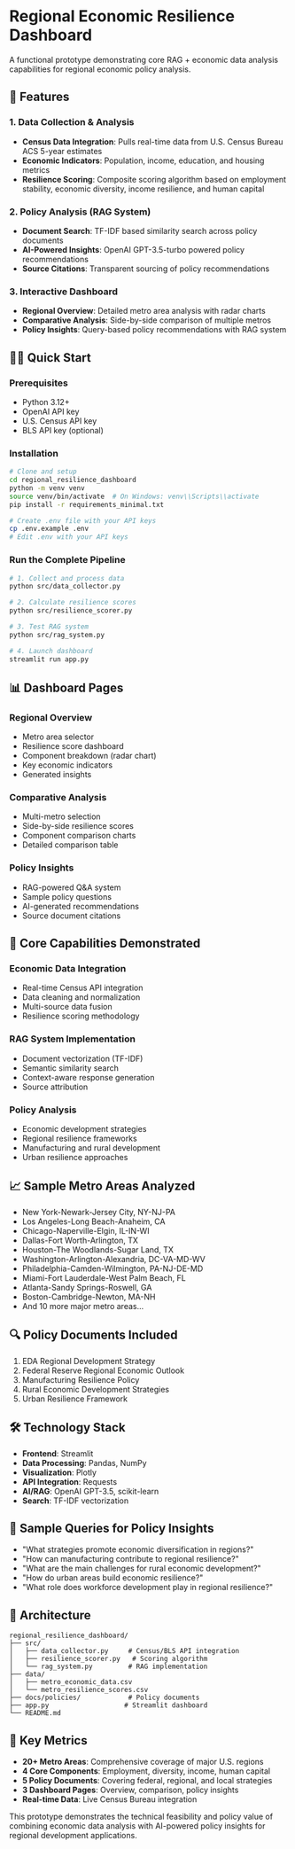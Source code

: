 # Regional Economic Resilience Dashboard

A functional prototype demonstrating core RAG + economic data analysis capabilities for regional economic policy analysis.

## 🚀 Features

### 1. Data Collection & Analysis
- **Census Data Integration**: Pulls real-time data from U.S. Census Bureau ACS 5-year estimates
- **Economic Indicators**: Population, income, education, and housing metrics
- **Resilience Scoring**: Composite scoring algorithm based on employment stability, economic diversity, income resilience, and human capital

### 2. Policy Analysis (RAG System)
- **Document Search**: TF-IDF based similarity search across policy documents
- **AI-Powered Insights**: OpenAI GPT-3.5-turbo powered policy recommendations
- **Source Citations**: Transparent sourcing of policy recommendations

### 3. Interactive Dashboard
- **Regional Overview**: Detailed metro area analysis with radar charts
- **Comparative Analysis**: Side-by-side comparison of multiple metros
- **Policy Insights**: Query-based policy recommendations with RAG system

## 🏃‍♂️ Quick Start

### Prerequisites
- Python 3.12+
- OpenAI API key
- U.S. Census API key
- BLS API key (optional)

### Installation
```bash
# Clone and setup
cd regional_resilience_dashboard
python -m venv venv
source venv/bin/activate  # On Windows: venv\\Scripts\\activate
pip install -r requirements_minimal.txt

# Create .env file with your API keys
cp .env.example .env
# Edit .env with your API keys
```

### Run the Complete Pipeline
```bash
# 1. Collect and process data
python src/data_collector.py

# 2. Calculate resilience scores
python src/resilience_scorer.py

# 3. Test RAG system
python src/rag_system.py

# 4. Launch dashboard
streamlit run app.py
```

## 📊 Dashboard Pages

### Regional Overview
- Metro area selector
- Resilience score dashboard
- Component breakdown (radar chart)
- Key economic indicators
- Generated insights

### Comparative Analysis
- Multi-metro selection
- Side-by-side resilience scores
- Component comparison charts
- Detailed comparison table

### Policy Insights
- RAG-powered Q&A system
- Sample policy questions
- AI-generated recommendations
- Source document citations

## 🎯 Core Capabilities Demonstrated

### Economic Data Integration
- Real-time Census API integration
- Data cleaning and normalization
- Multi-source data fusion
- Resilience scoring methodology

### RAG System Implementation
- Document vectorization (TF-IDF)
- Semantic similarity search
- Context-aware response generation
- Source attribution

### Policy Analysis
- Economic development strategies
- Regional resilience frameworks
- Manufacturing and rural development
- Urban resilience approaches

## 📈 Sample Metro Areas Analyzed
- New York-Newark-Jersey City, NY-NJ-PA
- Los Angeles-Long Beach-Anaheim, CA
- Chicago-Naperville-Elgin, IL-IN-WI
- Dallas-Fort Worth-Arlington, TX
- Houston-The Woodlands-Sugar Land, TX
- Washington-Arlington-Alexandria, DC-VA-MD-WV
- Philadelphia-Camden-Wilmington, PA-NJ-DE-MD
- Miami-Fort Lauderdale-West Palm Beach, FL
- Atlanta-Sandy Springs-Roswell, GA
- Boston-Cambridge-Newton, MA-NH
- And 10 more major metro areas...

## 🔍 Policy Documents Included
1. EDA Regional Development Strategy
2. Federal Reserve Regional Economic Outlook
3. Manufacturing Resilience Policy
4. Rural Economic Development Strategies
5. Urban Resilience Framework

## 🛠 Technology Stack
- **Frontend**: Streamlit
- **Data Processing**: Pandas, NumPy
- **Visualization**: Plotly
- **API Integration**: Requests
- **AI/RAG**: OpenAI GPT-3.5, scikit-learn
- **Search**: TF-IDF vectorization

## 📝 Sample Queries for Policy Insights
- "What strategies promote economic diversification in regions?"
- "How can manufacturing contribute to regional resilience?"
- "What are the main challenges for rural economic development?"
- "How do urban areas build economic resilience?"
- "What role does workforce development play in regional resilience?"


## 🔧 Architecture

```
regional_resilience_dashboard/
├── src/
│   ├── data_collector.py     # Census/BLS API integration
│   ├── resilience_scorer.py   # Scoring algorithm
│   └── rag_system.py         # RAG implementation
├── data/
│   ├── metro_economic_data.csv
│   └── metro_resilience_scores.csv
├── docs/policies/            # Policy documents
├── app.py                   # Streamlit dashboard
└── README.md
```

## 🎯 Key Metrics
- **20+ Metro Areas**: Comprehensive coverage of major U.S. regions
- **4 Core Components**: Employment, diversity, income, human capital
- **5 Policy Documents**: Covering federal, regional, and local strategies
- **3 Dashboard Pages**: Overview, comparison, policy insights
- **Real-time Data**: Live Census Bureau integration

This prototype demonstrates the technical feasibility and policy value of combining economic data analysis with AI-powered policy insights for regional development applications.
